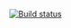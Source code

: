[![Build status](https://ci.appveyor.com/api/projects/status/16su5uxpyua5faw2?svg=true)](https://ci.appveyor.com/project/AntonITech/qajavagradlepatternstestmode)
